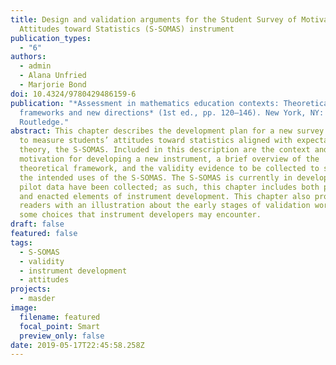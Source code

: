 ```yaml
---
title: Design and validation arguments for the Student Survey of Motivational
  Attitudes toward Statistics (S-SOMAS) instrument
publication_types:
  - "6"
authors:
  - admin
  - Alana Unfried
  - Marjorie Bond
doi: 10.4324/9780429486159-6
publication: "*Assessment in mathematics education contexts: Theoretical
  frameworks and new directions* (1st ed., pp. 120–146). New York, NY:
  Routledge."
abstract: This chapter describes the development plan for a new survey designed
  to measure students’ attitudes toward statistics aligned with expectancy value
  theory, the S-SOMAS. Included in this description are the context and
  motivation for developing a new instrument, a brief overview of the
  theoretical framework, and the validity evidence to be collected to support
  the intended uses of the S-SOMAS. The S-SOMAS is currently in development and
  pilot data have been collected; as such, this chapter includes both planned
  and enacted elements of instrument development. This chapter also provides
  readers with an illustration about the early stages of validation work and
  some choices that instrument developers may encounter.
draft: false
featured: false
tags:
  - S-SOMAS
  - validity
  - instrument development
  - attitudes
projects:
  - masder
image:
  filename: featured
  focal_point: Smart
  preview_only: false
date: 2019-05-17T22:45:58.258Z
---
```

